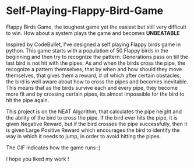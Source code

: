 # Self-Playing-Flappy-Bird-Game

Flappy Birds Game, the toughest game yet the easiest but still very difficult to win.
How about a system plays the game and becomes **UNBEATABLE**

Inspired by CodeBullet, I've designed a self playing Flappy birds game in python.
This game starts with a population of 50 Flappy birds in the beginning and then try to recognize the pattern. Generations pass on till the last bird is not hit with the pipes.
As and when the birds cross the pipe, the recognize a pattern themselves, that by when and how should they move themselves, that gives them a reward, # of which after certain obstacles, the bird is well aware about how to cross the pipes and becomes inevitable.
This means that as the birds survive each and every pipe, they become more fit and by crossing certain pipes, its almost impossible for the bird to hit the pipe again.

This project is on the NEAT Algorithm, that calculates the pipe height and the ability of the bird to cross the pipe. If the bird ever hits the pipe, it is given Negative Reward, but if the bird crosses the pipe successfully, then it is given Large Positive Reward which encourages the bird to identify the way in which it needs to jump, in order to avoid hitting the pipes.

The GIF indicates how the game runs :)



I hope you liked my work !
